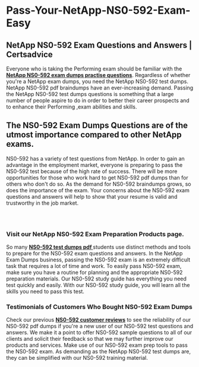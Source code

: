 # Pass-Your-NetApp-NS0-592-Exam-Easy
<h2><strong>NetApp NS0-592 Exam Questions and Answers | Certsadvice</strong></h2> <p>Everyone who is taking the Performing exam should be familiar with the <a href="http://www.certsadvice.com/netapp/ns0-592-practice-questions"><strong>NetApp NS0-592 exam dumps practise questions</strong></a>. Regardless of whether you&#39;re a NetApp exam dumps, you need the NetApp NS0-592 test dumps. NetApp NS0-592 pdf braindumps have an ever-increasing demand. Passing the NetApp NS0-592 test dumps questions is something that a large number of people aspire to do in order to better their career prospects and to enhance their Performing ,exam abilities and skills.</p> <h2><strong>The NS0-592 Exam Dumps Questions are of the utmost importance compared to other NetApp exams.</strong></h2> <p>NS0-592 has a variety of test questions from NetApp. In order to gain an advantage in the employment market, everyone is preparing to pass the NS0-592 test because of the high rate of success. There will be more opportunities for those who work hard to get NS0-592 pdf dumps than for others who don&#39;t do so. As the demand for NS0-592 braindumps grows, so does the importance of the exam. Your concerns about the NS0-592 exam questions and answers will help to show that your resume is valid and trustworthy in the job market.</p> <p><a href="http://www.certsadvice.com/netapp/ns0-592-practice-questions" style="display: block; padding: 1em 0; text-align: center; "><img alt="" src="https://1.bp.blogspot.com/-RUOr8Wn-CRk/YUYAxC8kcHI/AAAAAAAAAnw/F7BbdI3tw8QDj5z8iX0vQAioQzKiUxduwCLcBGAsYHQ/s0/unnamed.jpg" /></a></p> <h3><strong>Visit our NetApp NS0-592 Exam Preparation Products page.</strong></h3> <p>So many <a href="http://www.certsadvice.com/netapp/ns0-592-practice-questions"><strong>NS0-592 test dumps pdf </strong></a>students use distinct methods and tools to prepare for the NS0-592 exam questions and answers. In the NetApp Exam Dumps business, passing the NS0-592 exam is an extremely difficult task that requires a lot of time and work. To easily pass NS0-592 exam, make sure you have a routine for planning and the appropriate NS0-592 preparation materials. Our NS0-592 study guide has everything you need test quickly and easily. With our NS0-592 study guide, you will learn all the skills you need to pass this test.</p> <h3><strong>Testimonials of Customers Who Bought NS0-592 Exam Dumps</strong></h3> <p>Check our previous <a href="http://www.certsadvice.com/netapp/ns0-592-practice-questions"><strong>NS0-592 customer reviews</strong></a> to see the reliability of our NS0-592 pdf dumps if you&#39;re a new user of our NS0-592 test questions and answers. We make it a point to offer NS0-592 sample questions to all of our clients and solicit their feedback so that we may further improve our products and services. Make use of our NS0-592 exam prep tools to pass the NS0-592 exam. As demanding as the NetApp NS0-592 test dumps are, they can be simplified with our NS0-592 training material.</p>
